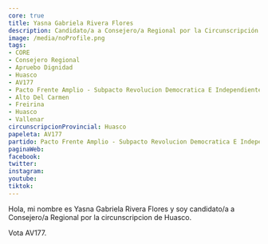 ```yaml
---
core: true
title: Yasna Gabriela Rivera Flores
description: Candidato/a a Consejero/a Regional por la Circunscripción de Huasco
image: /media/noProfile.png
tags:
- CORE
- Consejero Regional
- Apruebo Dignidad
- Huasco
- AV177
- Pacto Frente Amplio - Subpacto Revolucion Democratica E Independientes - Independientes
- Alto Del Carmen
- Freirina
- Huasco
- Vallenar
circunscripcionProvincial: Huasco
papeleta: AV177
partido: Pacto Frente Amplio - Subpacto Revolucion Democratica E Independientes - Independientes
paginaWeb:
facebook:
twitter:
instagram:
youtube:
tiktok:
---
```

Hola, mi nombre es Yasna Gabriela Rivera Flores y soy candidato/a a Consejero/a Regional por la circunscripcion de Huasco.

Vota AV177.